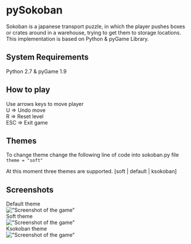 # pySokoban
Sokoban is a japanese transport puzzle, in which the player pushes boxes or crates around in a warehouse, trying to get them to storage locations. This implementation is based on Python & pyGame Library.

## System Requirements
Python 2.7 & pyGame 1.9


## How to play
Use arrows keys to move player  
U   => Undo move  
R   => Reset level  
ESC => Exit game  

## Themes
To change theme change the following line of code into sokoban.py file  
```theme = "soft"```  

At this moment three themes are supported. [soft | default | ksokoban]

## Screenshots
Default theme  
!["Screenshot of the game"](themes/default/images/screenshot.png?raw=true "Screenshot of the game")  
Soft theme  
!["Screenshot of the game"](themes/soft/images/screenshot.png?raw=true "Screenshot of the game")  
Ksokoban theme  
!["Screenshot of the game"](themes/ksokoban/images/screenshot.png?raw=true "Screenshot of the game")  

